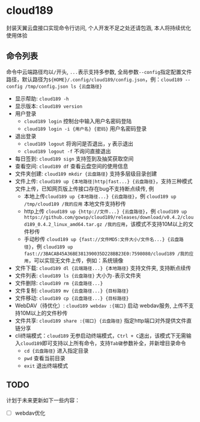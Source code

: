 # cloud189

封装天翼云盘接口实现命令行访问, 个人开发不足之处还请包涵, 本人将持续优化使用体验

## 命令列表

命令中云端路径均以`/`开头, `...`表示支持多参数, 全局参数`--config`指定配置文件路径，默认路径为`${HOME}/.config/cloud189/config.json`，例：`cloud189 --config /tmp/config.json ls {云盘路径}`

- 显示帮助: `cloud189 -h`
- 显示版本: `cloud189 version`
- 用户登录
  - `cloud189 login` 控制台中输入用户名密码登陆
  - `cloud189 login -i {用户名} {密码}` 用户名密码登录
- 退出登录
  - `cloud189 logout` 将询问是否退出，`y` 表示退出
  - `cloud189 logout -f` 不询问直接退出
- 每日签到: `cloud189 sign` 支持签到及抽奖获取空间
- 查看空间: `cloud189 df` 查看云盘空间的使用信息
- 文件夹创建: `cloud189 mkdir {云盘路径}` 支持多层级目录创建
- 文件上传: `cloud189 up {本地路径|http|fast...} {云盘路径}`，支持三种模式文件上传，已知网页版上传接口存在bug不支持断点续传, 例
  - 本地上传`cloud189 up {本地路径...} {云盘路径}`，例 `cloud189 up /tmp/cloud189 /我的应用` 本地文件支持秒传
  - http上传 `cloud189 up {http://文件...} {云盘路径}`，例 `cloud189 up https://github.com/gowsp/cloud189/releases/download/v0.4.2/cloud189_0.4.2_linux_amd64.tar.gz /我的应用`，该模式不支持10M以上的文件秒传
  - 手动秒传 `cloud189 up {fast://文件MD5:文件大小/文件名...} {云盘路径}`，例 `cloud189 up fast://3BACAB45A36BE381390035D228BB23E0:7598080/cloud189 /我的应用`，可以实现无文件上传，例如：系统镜像
- 文件下载: `cloud189 dl {云端路径...} {本地路径}` 支持文件夹, 支持断点续传
- 文件列表: `cloud189 ls {云盘路径}` 大小为`-`表示文件夹
- 文件删除: `cloud189 rm {云盘路径...}`
- 文件复制: `cloud189 mv {云盘路径...} {目标路径}`
- 文件移动: `cloud189 cp {云盘路径...} {目标路径}`
- WebDAV（待优化）: `cloud189 webdav :{端口}` 启动 webdav服务, 上传不支持10M以上的文件秒传
- 文件共享: `cloud189 share :{端口} {云盘路径}` 指定http端口对外提供文件直链分享 
- cli终端模式：`cloud189` 无参启动终端模式，`Ctrl + C`退出，该模式下无需输入`cloud189`即可支持以上所有命令，支持`Tab键`参数补全，并新增目录命令
  - `cd {云盘路径}` 进入指定目录
  - `pwd` 查看当前目录
  - `exit` 退出终端模式

## TODO

计划于未来更新如下一些内容：

- [ ] webdav优化
